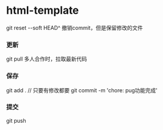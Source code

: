 # html-template


git reset --soft HEAD^ 撤销commit，但是保留修改的文件




### 更新
git pull  多人合作时，拉取最新代码


### 保存
git add .  // 只要有修改都要
git commit -m 'chore: pug功能完成'


### 提交
git push